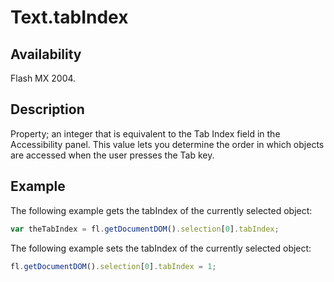 # Text.tabIndex

## Availability

Flash MX 2004.

## Description

Property; an integer that is equivalent to the Tab Index field in the Accessibility panel. This value lets you determine the order in which objects are accessed when the user presses the Tab key.

## Example

The following example gets the tabIndex of the currently selected object:

```javascript
var theTabIndex = fl.getDocumentDOM().selection[0].tabIndex;
```

The following example sets the tabIndex of the currently selected object:

```javascript
fl.getDocumentDOM().selection[0].tabIndex = 1;
```

